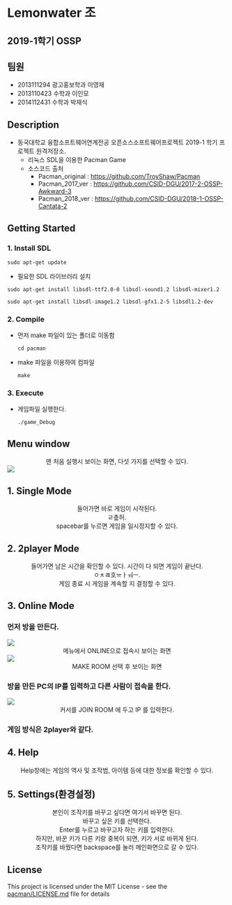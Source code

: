 # Lemonwater 조

## 2019-1학기 OSSP



## 팀원

- 2013111294 광고홍보학과 이영재
- 2013110423 수학과 이인모
- 2014112431 수학과 박재식



## Description

* 동국대학교 융합소프트웨어연계전공 오픈소스소프트웨어프로젝트 2019-1 학기 프로젝트 원격저장소.
  * 리눅스 SDL을 이용한 Pacman Game
  * 소스코드 출처
    * Pacman_original  : <https://github.com/TroyShaw/Pacman>  
    * Pacman_2017_ver : https://github.com/CSID-DGU/2017-2-OSSP-Awkward-3
    * Pacman_2018_ver : https://github.com/CSID-DGU/2018-1-OSSP-Cantata-2
    


## Getting Started

### 1. Install SDL

```
sudo apt-get update
```

* 필요한 SDL 라이브러리 설치

```
sudo apt-get install libsdl-ttf2.0-0 libsdl-sound1.2 libsdl-mixer1.2
```

```
sudo apt-get install libsdl-image1.2 libsdl-gfx1.2-5 libsdl1.2-dev
```

### 2. Compile

* 먼저 make 파일이 있는 폴더로 이동함
  ```ㅁㄴㅇㅁㅇ 
  cd pacman
  ```

* make 파일을 이용하여 컴파일

  ```
  make
  ```

### 3. Execute

* 게임파일 실행한다.

  ````
  ./game_Debug
  ````

## Menu window

<center>맨 처음 실행시 보이는 화면, 다섯 가지를 선택할 수 있다.</center>

<img src="https://i.imgur.com/KIFCRXe.png">

## 1. Single Mode

<center>들어가면 바로 게임이 시작된다.</center>

<center>ㄹ촢허.</center>

<center>spacebar를 누르면 게임을 일시정지할 수 있다.</center>

## 2. 2player Mode

<center>들어가면 남은 시간을 확인할 수 있다. 시간이 다 되면 게임이 끝난다.</center>

<center>ㅇㅊㄿ호ㅠㅏㅝㅡ.</center>

<center>게임 종료 시 게임을 계속할 지 결정할 수 있다.</center>

## 3. Online Mode

### 먼저 방을 만든다.

<img src="https://i.imgur.com/KIFCRXe.png">

<center>메뉴에서 ONLINE으로 접속시 보이는 화면</center>

<img src="https://i.imgur.com/q6efYLy.png">

<center>MAKE ROOM 선택 후 보이는 화면</center>

### 방을 만든 PC의 IP를 입력하고 다른 사람이 접속을 한다.

<img src="https://i.imgur.com/P9jAkpH.png">

<center>커서를 JOIN ROOM 에 두고 IP 를 입력한다. </center>

### 게임 방식은 2player와 같다.

## 4. Help

<center>Help창에는 게임의 역사 및 조작법, 아이템 등에 대한 정보를 확인할 수 있다. </center>

## 5. Settings(환경설정)

<center>본인이 조작키를 바꾸고 싶다면 여기서 바꾸면 된다. </center>

<center>바꾸고 싶은 키를 선택한다. </center>

<center>Enter를 누르고 바꾸고자 하는 키를 입력한다. </center>

<center>하지만, 바꾼 키가 다른 키랑 중복이 되면, 키가 서로 바뀌게 된다. </center>

<center>조작키를 바꿨다면 backspace를 눌러 메인화면으로 갈 수 있다. </center>

## License

This project is licensed under the MIT License - see the [pacman/LICENSE.md](/pacman/LICENSE) file for details
